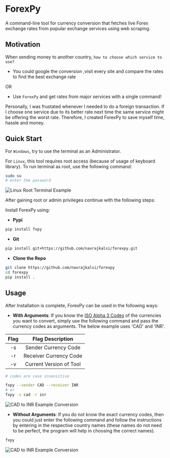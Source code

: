 # ForexPy

A command-line tool for currency conversion that fetches live Forex exchange rates from popular exchange services using web scraping.

## Motivation

When sending money to another country, `how to choose which service to use?`
* You could google the conversion ,visit every site and compare the rates to find the best exchange rate

OR

* Use `ForexPy` and get rates from major services with a single command!

Personally, I was frustated whenever I needed to do a foreign transaction. If I choose one service due to its better rate next time the same service might be offering the worst rate. Therefore, I created ForexPy to save myself time, hassle and money.


## Quick Start

For `Windows`, try to use the terminal as an Administrator.

For `Linux`, this tool requires root access (because of usage of keyboard library). To run terminal as root, use the following command:

```bash
sudo su
# enter the password
```
![Linux Root Terminal Example](./media/1.png)

After gaining root or admin privileges continue with the following steps:

Install ForexPy using:
* __Pypi__

```bash
pip install fxpy
```

* __Git__

```bash
pip install git+https://github.com/navrajkalsi/forexpy.git
```

* __Clone the Repo__

```bash
git clone https://github.com/navrajkalsi/forexpy
cd forexpy
pip install .
```

## Usage

After Installation is complete, ForexPy can be used in the following ways:

* __With Arguments__: If you know the <a href="https://en.wikipedia.org/wiki/ISO_4217">ISO Alpha 3 Codes</a> of the currencies you want to convert, simply use the following command and pass the currency codes as arguments. The below example uses 'CAD' and 'INR'.

| Flag | Flag Description|
|:----:|:---------------:|
|-s| Sender Currency Code |
|-r| Receiver Currency Code |
|-v| Current Version of Tool |

```bash
# codes are case insensitive

fxpy --sender CAD --receiver INR
# or
fxpy -s cad -r inr
```

![CAD to INR Example Conversion](./media/1.gif)

* __Without Arguments__: If you do not know the exact currency codes, then you could just enter the following command and follow the instructions by entering in the respective country names (these names do not need to be perfect, the program will help in choosing the correct names).

```bash
fxpy
```

![CAD to INR Example Conversion](./media/2.gif)
